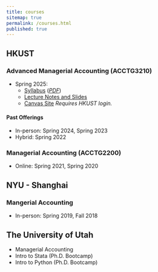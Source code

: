 ```yaml
---
title: courses
sitemap: true
permalink: /courses.html
published: true
---
```


## HKUST

### Advanced Managerial Accounting (ACCTG3210)

- Spring 2025:
  - [Syllabus](https://arthurhowardmorris.github.io/resources/semesters/s2025/acct3210syl.html) ([_PDF_](https://arthurhowardmorris.github.io/resources/semesters/s2025/acct3210syl.pdf))
  - [Lecture Notes and Slides](https://arthurhowardmorris.github.io/resources/semesters/s2025/acct3210.html)
  - [Canvas Site](https://canvas.ust.hk/courses/60833) _Requires HKUST login._

#### Past Offerings

- In-person: Spring 2024, Spring 2023
- Hybrid: Spring 2022

### Managerial Accounting (ACCTG2200)

- Online: Spring 2021, Spring 2020

## NYU - Shanghai

### Mangerial Accounting

- In-person: Spring 2019, Fall 2018

## The University of Utah

- Managerial Accounting
- Intro to Stata (Ph.D. Bootcamp)
- Intro to Python (Ph.D. Bootcamp)
